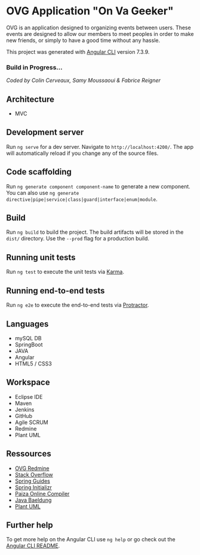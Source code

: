 
OVG Application "On Va Geeker"
==============================

OVG is an application designed to organizing events between users. These events are designed to allow our members to meet peoples in order to make new friends, or simply to have a good time without any hassle.

This project was generated with [Angular CLI](https://github.com/angular/angular-cli) version 7.3.9.

### Build in Progress...

_Coded by Colin Cerveaux, Samy Moussaoui & Fabrice Reigner_

Architecture
------------
* MVC


## Development server

Run `ng serve` for a dev server. Navigate to `http://localhost:4200/`. The app will automatically reload if you change any of the source files.

## Code scaffolding

Run `ng generate component component-name` to generate a new component. You can also use `ng generate directive|pipe|service|class|guard|interface|enum|module`.

## Build

Run `ng build` to build the project. The build artifacts will be stored in the `dist/` directory. Use the `--prod` flag for a production build.

## Running unit tests

Run `ng test` to execute the unit tests via [Karma](https://karma-runner.github.io).

## Running end-to-end tests

Run `ng e2e` to execute the end-to-end tests via [Protractor](http://www.protractortest.org/).


Languages
---------
* mySQL DB
* SpringBoot
* JAVA
* Angular
* HTML5 / CSS3

Workspace
---------
* Eclipse IDE
* Maven
* Jenkins
* GitHub
* Agile SCRUM
* Redmine
* Plant UML

Ressources
----------
- [OVG Redmine](http://dev10.tactfactory.com/)
- [Stack Overflow](https://stackoverflow.com/questions/tagged/java)
- [Spring Guides](https://spring.io/guides)
- [Spring Initializr](https://start.spring.io/)
- [Paiza Online Compiler](https://paiza.io/en)
- [Java Baeldung](https://www.baeldung.com/java-try-with-resources)
- [Plant UML](http://plantuml.com/fr/download)

## Further help

To get more help on the Angular CLI use `ng help` or go check out the [Angular CLI README](https://github.com/angular/angular-cli/blob/master/README.md).
